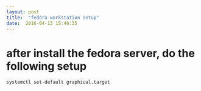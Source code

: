 ```yaml
---
layout: post
title:  "fedora workstation setup"
date:  2016-04-13 15:40:35
---
```


# after install the fedora server, do the following setup

    systemctl set-default graphical.target
    
